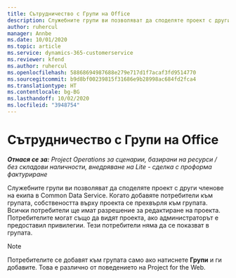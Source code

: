 ```yaml
---
title: Сътрудничество с Групи на Office
description: Служебните групи ви позволяват да споделяте проект с други членове на екипа в рамките на Common Data Service.
author: ruhercul
manager: Annbe
ms.date: 10/01/2020
ms.topic: article
ms.service: dynamics-365-customerservice
ms.reviewer: kfend
ms.author: ruhercul
ms.openlocfilehash: 58868694987688e279e717d1f7acaf3fd9514770
ms.sourcegitcommit: b9d8bf00239815f31686e9b28998ac684fd2fca4
ms.translationtype: HT
ms.contentlocale: bg-BG
ms.lasthandoff: 10/02/2020
ms.locfileid: "3948754"
---
```

# <a name="collaboration-with-office-groups"></a>Сътрудничество с Групи на Office

_**Отнася се за:** Project Operations за сценарии, базирани на ресурси / без складови наличности, внедряване на Lite - сделка с проформа фактуриране_

Служебните групи ви позволяват да споделяте проект с други членове на екипа в Common Data Service. Когато добавяте потребители към групата, собствеността върху проекта се прехвърля към групата. Всички потребители ще имат разрешение за редактиране на проекта. Потребителите могат също да видят проекта, ако администраторът е предоставил привилегии. Тези потребители няма да се показват в групата.

> [!NOTE] 
> Потребителите се добавят към групата само ако натиснете **Групи** и ги добавите. Това е различно от поведението на Project for the Web. 


